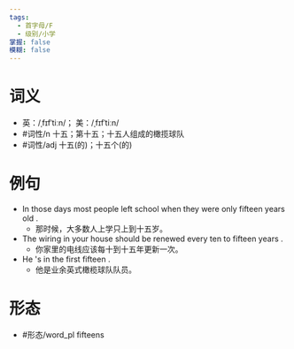 ```yaml
---
tags:
  - 首字母/F
  - 级别/小学
掌握: false
模糊: false
---
```

# 词义
- 英：/ˌfɪfˈtiːn/； 美：/ˌfɪfˈtiːn/
- #词性/n  十五；第十五；十五人组成的橄揽球队
- #词性/adj  十五(的)；十五个(的)
# 例句
- In those days most people left school when they were only fifteen years old .
	- 那时候，大多数人上学只上到十五岁。
- The wiring in your house should be renewed every ten to fifteen years .
	- 你家里的电线应该每十到十五年更新一次。
- He 's in the first fifteen .
	- 他是业余英式橄榄球队队员。
# 形态
- #形态/word_pl fifteens

